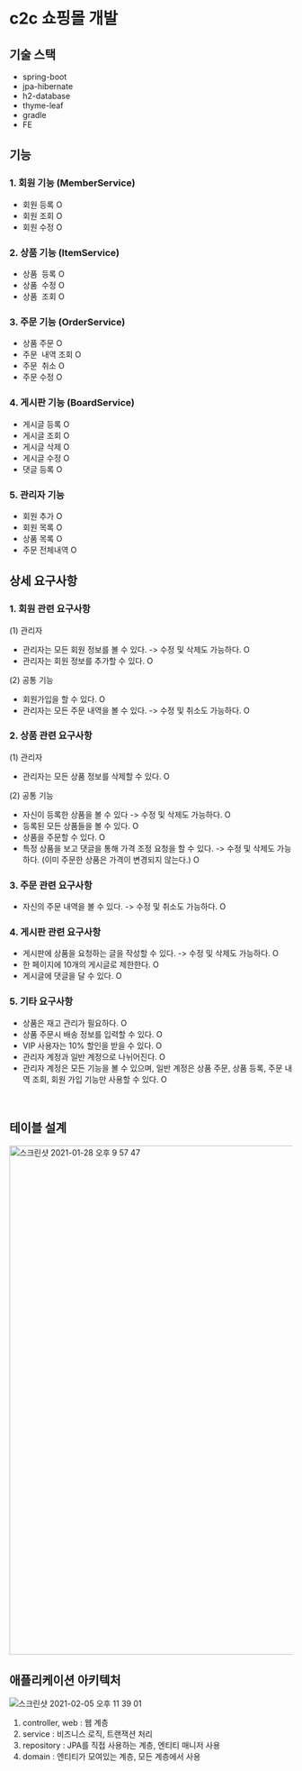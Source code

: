 # c2c 쇼핑몰 개발 

## 기술 스택 
* spring-boot
* jpa-hibernate
* h2-database 
* thyme-leaf 
* gradle
* FE

## 기능 
### 1. 회원 기능 (MemberService)
  * 회원  등록 O
  * 회원  조회 O
  * 회원  수정 O
### 2. 상품 기능 (ItemService)
  * 상품  등록 O
  * 상품  수정 O
  * 상품  조회 O
### 3. 주문 기능 (OrderService)
  * 상품  주문 O
  * 주문  내역 조회 O 
  * 주문  취소 O
  * 주문  수정 O
### 4. 게시판 기능 (BoardService) 
  * 게시글 등록 O
  * 게시글 조회 O
  * 게시글 삭제 O
  * 게시글 수정 O
  * 댓글 등록 O
### 5. 관리자 기능 
  * 회원  추가 O
  * 회원  목록 O 
  * 상품  목록 O
  * 주문  전체내역 O


## 상세 요구사항 
### 1. 회원 관련 요구사항
  (1) 관리자 
  * 관리자는 모든 회원 정보를 볼 수 있다. -> 수정 및 삭제도 가능하다. O
  * 관리자는 회원 정보를 추가할 수 있다. O

  (2) 공통 기능 
  * 회원가입을 할 수 있다. O
  * 관리자는 모든 주문 내역을 볼 수 있다. -> 수정 및 취소도 가능하다. O

### 2. 상품 관련 요구사항
  (1) 관리자
  * 관리자는 모든 상품 정보를 삭제할 수 있다. O
  
  (2) 공통 기능
  * 자신이 등록한 상품을 볼 수 있다 -> 수정 및 삭제도 가능하다. O
  * 등록된 모든 상품들을 볼 수 있다. O
  * 상품을 주문할 수 있다. O  
  * 특정 상품을 보고 댓글을 통해 가격 조정 요청을 할 수 있다. -> 수정 및 삭제도 가능하다. (이미 주문한 상품은 가격이 변경되지 않는다.)  O

### 3. 주문 관련 요구사항
  * 자신의 주문 내역을 볼 수 있다. -> 수정 및 취소도 가능하다. O

### 4. 게시판 관련 요구사항 
  * 게시판에 상품을 요청하는 글을 작성할 수 있다. -> 수정 및 삭제도 가능하다. O
  * 한 페이지에 10개의 게시글로 제한한다. O
  * 게시글에 댓글을 달 수 있다. O

### 5. 기타 요구사항 
  * 상품은 재고 관리가 필요하다. O
  * 상품 주문시 배송 정보를 입력할 수 있다. O
  * VIP 사용자는 10% 할인을 받을 수 있다. O
  * 관리자 계정과 일반 계정으로 나뉘어진다. O
  * 관리자 계정은 모든 기능을 볼 수 있으며, 일반 계정은 상품 주문, 상품 등록, 주문 내역 조회, 회원 가입 기능만 사용할 수 있다. O

<br/>
  
## 테이블 설계 
<img width="904" alt="스크린샷 2021-01-28 오후 9 57 47" src="https://user-images.githubusercontent.com/44944031/106141731-e8efc500-61b3-11eb-882d-01c1ab920885.png">

<br/>

## 애플리케이션 아키텍처 
![스크린샷 2021-02-05 오후 11 39 01](https://user-images.githubusercontent.com/44944031/107047661-6a2a0600-680b-11eb-9306-53c2845a18ca.png)
1. controller, web : 웹 계층
2. service : 비즈니스 로직, 트랜잭션 처리 
3. repository : JPA를 직접 사용하는 계층, 엔티티 매니저 사용 
4. domain : 엔티티가 모여있는 계층, 모든 계층에서 사용 
 
